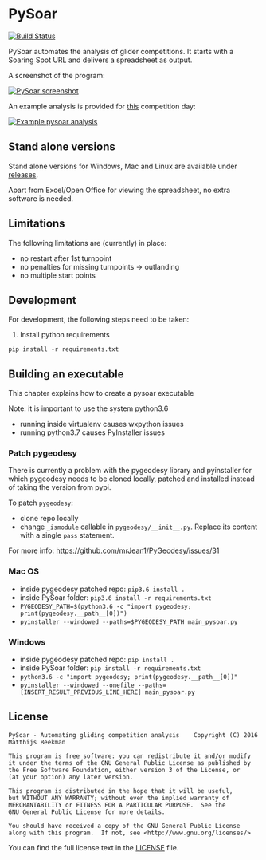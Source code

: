 # PySoar
[![Build Status](https://travis-ci.org/GliderGeek/PySoar.svg?branch=master)](https://travis-ci.org/GliderGeek/PySoar)

PySoar automates the analysis of glider competitions. It starts with a Soaring Spot URL and delivers a spreadsheet as output.

A screenshot of the program:

[![PySoar screenshot](https://github.com/glidergeek/pysoar/raw/master/images/pysoar_screenshot_thumbnail.jpg)](https://github.com/glidergeek/pysoar/raw/master/images/pysoar_screenshot.png)

An example analysis is provided for [this](http://www.soaringspot.com/en/sallandse-tweedaagse-2014/results/club/task-1-on-2014-06-21/daily) competition day:

[![Example pysoar analysis](https://github.com/glidergeek/pysoar/raw/master/images/excel_logo.jpg)](https://github.com/glidergeek/pysoar/raw/master/example_analysis.xls)


## Stand alone versions
Stand alone versions for Windows, Mac and Linux are available under [releases](https://github.com/GliderGeek/PySoar/releases).

Apart from Excel/Open Office for viewing the spreadsheet, no extra software is needed.

## Limitations
The following limitations are (currently) in place:

- no restart after 1st turnpoint
- no penalties for missing turnpoints -> outlanding
- no multiple start points


## Development
For development, the following steps need to be taken:

1. Install python requirements

```
pip install -r requirements.txt
```

## Building an executable
This chapter explains how to create a pysoar executable

Note: it is important to use the system python3.6
- running inside virtualenv causes wxpython issues
- running python3.7 causes PyInstaller issues

### Patch pygeodesy

There is currently a problem with the pygeodesy library and pyinstaller for which pygeodesy needs to be cloned locally, patched and installed instead of taking the version from pypi.

To patch `pygeodesy`:
- clone repo locally
- change `_ismodule` callable in `pygeodesy/__init__.py`. Replace its content with a single `pass` statement.

For more info: https://github.com/mrJean1/PyGeodesy/issues/31

### Mac OS

- inside pygeodesy patched repo: `pip3.6 install .`
- inside PySoar folder: `pip3.6 install -r requirements.txt` 
- `PYGEODESY_PATH=$(python3.6 -c "import pygeodesy; print(pygeodesy.__path__[0])")`
- `pyinstaller --windowed --paths=$PYGEODESY_PATH main_pysoar.py`

### Windows
- inside pygeodesy patched repo: `pip install .`
- inside PySoar folder: `pip install -r requirements.txt`
- `python3.6 -c "import pygeodesy; print(pygeodesy.__path__[0])"`
- `pyinstaller --windowed --onefile --paths=[INSERT_RESULT_PREVIOUS_LINE_HERE] main_pysoar.py`

## License

	PySoar - Automating gliding competition analysis	Copyright (C) 2016  Matthijs Beekman

    This program is free software: you can redistribute it and/or modify
    it under the terms of the GNU General Public License as published by
    the Free Software Foundation, either version 3 of the License, or
    (at your option) any later version.

    This program is distributed in the hope that it will be useful,
    but WITHOUT ANY WARRANTY; without even the implied warranty of
    MERCHANTABILITY or FITNESS FOR A PARTICULAR PURPOSE.  See the
    GNU General Public License for more details.

    You should have received a copy of the GNU General Public License
    along with this program.  If not, see <http://www.gnu.org/licenses/>


You can find the full license text in the [LICENSE](LICENSE) file.

